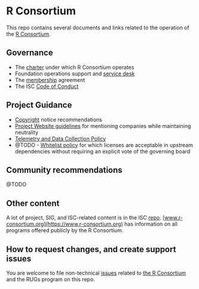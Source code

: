 # R Consortium

This repo contains several documents and links related to the operation of the [R Consortium](https://www.r-consortium.org).

## Governance

* The [charter](https://github.com/RConsortium/charter) under which R Consortium operates
* Foundation operations support and [service desk](https://github.com/RConsoritum/foundation/issues) 
* The [membership](https://github.com/RConsortium/charter/tbd) agreement
* The ISC [Code of Conduct](https://github.com/RConsortium/isc/tbd) 

## Project Guidance

* [Copyright](copyright.md) notice recommendations
* [Project Website guidelines](project_website_guidelines.md) for mentioning companies while maintaining neutrality
* [Telemetry and Data Collection Policy](https://www.linuxfoundation.org/telemetry-data-policy/)
* @TODO - [Whitelist policy](#) for which licenses are acceptable in upstream dependencies without requiring an explicit vote of the governing board

## Community recommendations

@TODO


## Other content

A lot of project, SIG, and ISC-related content is in the ISC [repo](https://github.com/RConsortium/isc). [www.r-consortium.org](https://www.r-consortium.org) has information on all programs offered publicly by the R Consortium.

## How to request changes, and create support issues

You are welcome to file non-technical [issues](https://github.com/RConsortium/foundation/issues/new) related to [the R Consortium](https://www.r-consortium.org) and the RUGs program on this repo.


